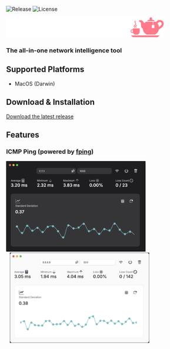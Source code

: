 ![Release](https://img.shields.io/github/v/release/XbNz/osintea?style=flat-square)
![License](https://img.shields.io/github/license/XbNz/osintea?style=flat-square)

![PNG](/art/logo.png) 
### The all-in-one network intelligence tool

## Supported Platforms
- MacOS (Darwin)

## Download & Installation
[Download the latest release](https://github.com/XbNz/osintea/releases)

## Features

### ICMP Ping (powered by [fping](https://fping.org/))

<img src="/art/ping_window.png" width="379">
<img src="/art/ping_window_light.png" width="379" style="margin-left: 10px;">
